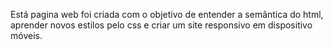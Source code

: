 Está pagina web foi criada com o objetivo de entender a semântica do html, aprender novos estilos pelo css e criar um site responsivo em dispositivo móveis. 



